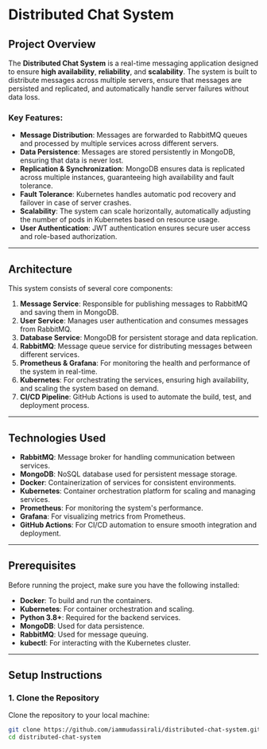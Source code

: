 # Distributed Chat System

## Project Overview

The **Distributed Chat System** is a real-time messaging application designed to ensure **high availability**, **reliability**, and **scalability**. The system is built to distribute messages across multiple servers, ensure that messages are persisted and replicated, and automatically handle server failures without data loss.

### **Key Features**:
- **Message Distribution**: Messages are forwarded to RabbitMQ queues and processed by multiple services across different servers.
- **Data Persistence**: Messages are stored persistently in MongoDB, ensuring that data is never lost.
- **Replication & Synchronization**: MongoDB ensures data is replicated across multiple instances, guaranteeing high availability and fault tolerance.
- **Fault Tolerance**: Kubernetes handles automatic pod recovery and failover in case of server crashes.
- **Scalability**: The system can scale horizontally, automatically adjusting the number of pods in Kubernetes based on resource usage.
- **User Authentication**: JWT authentication ensures secure user access and role-based authorization.

---

## Architecture

This system consists of several core components:
1. **Message Service**: Responsible for publishing messages to RabbitMQ and saving them in MongoDB.
2. **User Service**: Manages user authentication and consumes messages from RabbitMQ.
3. **Database Service**: MongoDB for persistent storage and data replication.
4. **RabbitMQ**: Message queue service for distributing messages between different services.
5. **Prometheus & Grafana**: For monitoring the health and performance of the system in real-time.
6. **Kubernetes**: For orchestrating the services, ensuring high availability, and scaling the system based on demand.
7. **CI/CD Pipeline**: GitHub Actions is used to automate the build, test, and deployment process.

---

## Technologies Used
- **RabbitMQ**: Message broker for handling communication between services.
- **MongoDB**: NoSQL database used for persistent message storage.
- **Docker**: Containerization of services for consistent environments.
- **Kubernetes**: Container orchestration platform for scaling and managing services.
- **Prometheus**: For monitoring the system's performance.
- **Grafana**: For visualizing metrics from Prometheus.
- **GitHub Actions**: For CI/CD automation to ensure smooth integration and deployment.

---

## Prerequisites

Before running the project, make sure you have the following installed:
- **Docker**: To build and run the containers.
- **Kubernetes**: For container orchestration and scaling.
- **Python 3.8+**: Required for the backend services.
- **MongoDB**: Used for data persistence.
- **RabbitMQ**: Used for message queuing.
- **kubectl**: For interacting with the Kubernetes cluster.

---

## Setup Instructions

### 1. **Clone the Repository**

Clone the repository to your local machine:

```bash
git clone https://github.com/iammudassirali/distributed-chat-system.git
cd distributed-chat-system
